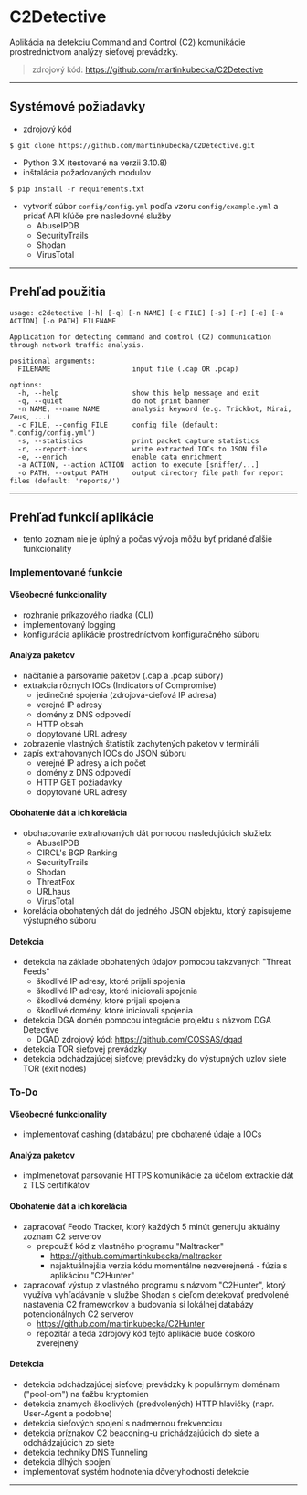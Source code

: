 # C2Detective

Aplikácia na detekciu Command and Control (C2) komunikácie prostredníctvom analýzy sieťovej prevádzky.

> zdrojový kód: https://github.com/martinkubecka/C2Detective

---
## Systémové požiadavky

- zdrojový kód
```
$ git clone https://github.com/martinkubecka/C2Detective.git
```

- Python 3.X (testované na verzii 3.10.8)
- inštalácia požadovaných modulov
```
$ pip install -r requirements.txt
```

- vytvoriť súbor `config/config.yml` podľa vzoru `config/example.yml` a pridať API kľúče pre nasledovné služby
    - AbuseIPDB
    - SecurityTrails
    - Shodan
    - VirusTotal
    
---
## Prehľad použitia
```
usage: c2detective [-h] [-q] [-n NAME] [-c FILE] [-s] [-r] [-e] [-a ACTION] [-o PATH] FILENAME

Application for detecting command and control (C2) communication through network traffic analysis.

positional arguments:
  FILENAME                    input file (.cap OR .pcap)

options:
  -h, --help                  show this help message and exit
  -q, --quiet                 do not print banner
  -n NAME, --name NAME        analysis keyword (e.g. Trickbot, Mirai, Zeus, ...)
  -c FILE, --config FILE      config file (default: ".config/config.yml")
  -s, --statistics            print packet capture statistics
  -r, --report-iocs           write extracted IOCs to JSON file
  -e, --enrich                enable data enrichment
  -a ACTION, --action ACTION  action to execute [sniffer/...]
  -o PATH, --output PATH      output directory file path for report files (default: 'reports/')
```

---
## Prehľad funkcií aplikácie

- tento zoznam nie je úplný a počas vývoja môžu byť pridané ďalšie funkcionality

### Implementované funkcie

#### Všeobecné funkcionality
- rozhranie príkazového riadka (CLI)
- implementovaný logging
- konfigurácia aplikácie prostredníctvom konfiguračného súboru

#### Analýza paketov
 - načítanie a parsovanie paketov (.cap a .pcap súbory)
 - extrakcia rôznych IOCs (Indicators of Compromise)
    - jedinečné spojenia (zdrojová-cieľová IP adresa)
    - verejné IP adresy
    - domény z DNS odpovedí
    - HTTP obsah
    - dopytované URL adresy 
 - zobrazenie vlastných štatistík zachytených paketov v termináli
 - zapís extrahovaných IOCs do JSON súboru 
    - verejné IP adresy a ich počet
    - domény z DNS odpovedí
    - HTTP GET požiadavky 
    - dopytované URL adresy 
    
#### Obohatenie dát a ich korelácia
- obohacovanie extrahovaných dát pomocou nasledujúcich služieb:
    - AbuseIPDB
    - CIRCL's BGP Ranking
    - SecurityTrails
    - Shodan
    - ThreatFox
    - URLhaus
    - VirusTotal
- korelácia obohatených dát do jedného JSON objektu, ktorý zapisujeme výstupného súboru

#### Detekcia
- detekcia na základe obohatených údajov pomocou takzvaných "Threat Feeds"
    - škodlivé IP adresy, ktoré prijali spojenia
    - škodlivé IP adresy, ktoré iniciovali spojenia
    - škodlivé domény, ktoré prijali spojenia
    - škodlivé domény, ktoré iniciovali spojenia
 - detekcia DGA domén pomocou integrácie projektu s názvom DGA Detective
    - DGAD zdrojový kód: https://github.com/COSSAS/dgad
 - detekcia TOR sieťovej prevádzky
 - detekcia odchádzajúcej sieťovej prevádzky do výstupných uzlov siete TOR (exit nodes)

### To-Do

#### Všeobecné funkcionality
- implementovať cashing (databázu) pre obohatené údaje a IOCs

#### Analýza paketov
- implmenetovať parsovanie HTTPS komunikácie za účelom extrackie dát z TLS certifikátov

#### Obohatenie dát a ich korelácia
- zapracovať Feodo Tracker, ktorý každých 5 minút generuju aktuálny zoznam C2 serverov
    - prepoužiť kód z vlastného programu "Maltracker"
        - https://github.com/martinkubecka/maltracker
        - najaktuálnejšia verzia kódu momentálne nezverejnená - fúzia s aplikáciou "C2Hunter" 
- zapracovať výstup z vlastného programu s názvom "C2Hunter", ktorý využíva vyhľadávanie v službe Shodan s cieľom detekovať predvolené nastavenia C2 frameworkov a budovania si lokálnej databázy potencionálnych C2 serverov 
    - https://github.com/martinkubecka/C2Hunter
    - repozitár a teda zdrojový kód tejto aplikácie bude čoskoro zverejnený 

#### Detekcia
- detekcia odchádzajúcej sieťovej prevádzky k populárnym doménam ("pool-om") na ťažbu kryptomien
- detekcia známych škodlivých (predvolených) HTTP hlavičky (napr. User-Agent a podobne)
- detekcia sieťových spojení s nadmernou frekvenciou
- detekcia príznakov C2 beaconing-u prichádzajúcich do siete a odchádzajúcich zo siete
- detekcia techniky DNS Tunneling
- detekcia dlhých spojení
- implementovať systém hodnotenia dôveryhodnosti detekcie

---

